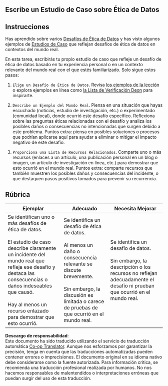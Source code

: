 <!--
CO_OP_TRANSLATOR_METADATA:
{
  "original_hash": "b588c0fc73014f52520c666efc3e0cc3",
  "translation_date": "2025-08-24T21:24:57+00:00",
  "source_file": "1-Introduction/02-ethics/assignment.md",
  "language_code": "es"
}
-->
## Escribe un Estudio de Caso sobre Ética de Datos

## Instrucciones

Has aprendido sobre varios [Desafíos de Ética de Datos](README.md#2-ethics-challenges) y has visto algunos ejemplos de [Estudios de Caso](README.md#3-case-studies) que reflejan desafíos de ética de datos en contextos del mundo real.

En esta tarea, escribirás tu propio estudio de caso que refleje un desafío de ética de datos basado en tu experiencia personal o en un contexto relevante del mundo real con el que estés familiarizado. Solo sigue estos pasos:

1. `Elige un Desafío de Ética de Datos`. Revisa [los ejemplos de la lección](README.md#2-ethics-challenges) o explora ejemplos en línea como [la Lista de Verificación Deon](https://deon.drivendata.org/examples/) para inspirarte.

2. `Describe un Ejemplo del Mundo Real`. Piensa en una situación que hayas escuchado (noticias, estudio de investigación, etc.) o experimentado (comunidad local), donde ocurrió este desafío específico. Reflexiona sobre las preguntas éticas relacionadas con el desafío y analiza los posibles daños o consecuencias no intencionadas que surgen debido a este problema. Puntos extra: piensa en posibles soluciones o procesos que podrían aplicarse aquí para ayudar a eliminar o mitigar el impacto negativo de este desafío.

3. `Proporciona una Lista de Recursos Relacionados`. Comparte uno o más recursos (enlaces a un artículo, una publicación personal en un blog o imagen, un artículo de investigación en línea, etc.) para demostrar que esto ocurrió en el mundo real. Puntos extra: comparte recursos que también muestren los posibles daños y consecuencias del incidente, o que destaquen pasos positivos tomados para prevenir su recurrencia.



## Rúbrica

Ejemplar | Adecuado | Necesita Mejorar
--- | --- | -- |
Se identifican uno o más desafíos de ética de datos. <br/> <br/> El estudio de caso describe claramente un incidente del mundo real que refleja ese desafío y destaca las consecuencias o daños indeseables que causó. <br/><br/> Hay al menos un recurso enlazado para demostrar que esto ocurrió. | Se identifica un desafío de ética de datos. <br/><br/> Al menos un daño o consecuencia relevante se discute brevemente. <br/><br/> Sin embargo, la discusión es limitada o carece de pruebas de que ocurrió en el mundo real. | Se identifica un desafío de datos. <br/><br/> Sin embargo, la descripción o los recursos no reflejan adecuadamente el desafío ni prueban que ocurrió en el mundo real. |

**Descargo de responsabilidad**:  
Este documento ha sido traducido utilizando el servicio de traducción automática [Co-op Translator](https://github.com/Azure/co-op-translator). Aunque nos esforzamos por garantizar la precisión, tenga en cuenta que las traducciones automatizadas pueden contener errores o imprecisiones. El documento original en su idioma nativo debe considerarse como la fuente autorizada. Para información crítica, se recomienda una traducción profesional realizada por humanos. No nos hacemos responsables de malentendidos o interpretaciones erróneas que puedan surgir del uso de esta traducción.